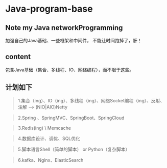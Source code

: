 # Java-program-base
Note my Java networkProgramming
---------------------------------------
加强自己的Java基础、一些框架和中间件，
不能让时间跑掉了，肝！

## content
包含Java基础（集合、多线程、IO、网络编程），而不限于这些。

## 计划如下
>1.集合（ing）、IO（ing）、多线程（ing）、网络Socket编程（ing）、反射、注解 —> (NIO|AIO)Netty 

>2.Spring 、SpringMVC、SpringBoot、SpringCloud

>3.Redis(ing) \ Memcache

>4.数据库设计、调优、SQL优化

>5.脚本语言Shell（简单的脚本） or Python（复杂脚本）

>6.kafka、Nginx、ElasticSearch
